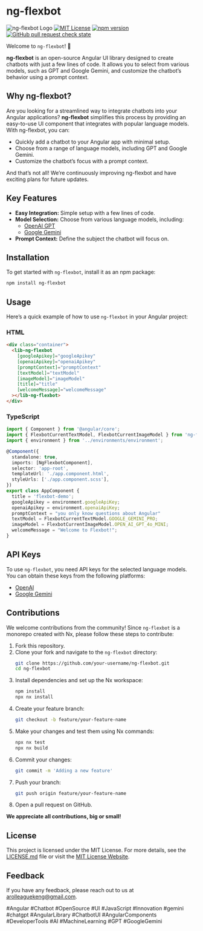 # ng-flexbot

![ng-flexbot Logo](https://github.com/arolleaguekeng/ng-flexbot/blob/master/ng-flexbot-logo.png)
[![MIT License](https://img.shields.io/badge/License-MIT-green.svg)](https://choosealicense.com/licenses/mit/)
[![npm version](https://img.shields.io/npm/v/ng-flexbot)](https://www.npmjs.com/package/ng-flexbot)
[![GitHub pull request check state](https://img.shields.io/github/status/s/pulls/arolleaguekeng/ng-flexbot/15)](https://github.com/arolleaguekeng/ng-flexbot/pulls)

Welcome to `ng-flexbot`! 🚀

**ng-flexbot** is an open-source Angular UI library designed to create chatbots with just a few lines of code. It allows you to select from various models, such as GPT and Google Gemini, and customize the chatbot’s behavior using a prompt context.

## Why ng-flexbot?

Are you looking for a streamlined way to integrate chatbots into your Angular applications? **ng-flexbot** simplifies this process by providing an easy-to-use UI component that integrates with popular language models. With ng-flexbot, you can:

- Quickly add a chatbot to your Angular app with minimal setup.
- Choose from a range of language models, including GPT and Google Gemini.
- Customize the chatbot’s focus with a prompt context.

And that’s not all! We’re continuously improving ng-flexbot and have exciting plans for future updates.

## Key Features

- **Easy Integration:** Simple setup with a few lines of code.
- **Model Selection:** Choose from various language models, including:
  - [OpenAI GPT](https://platform.openai.com/)
  - [Google Gemini](https://cloud.google.com/gemini)
- **Prompt Context:** Define the subject the chatbot will focus on.

## Installation

To get started with `ng-flexbot`, install it as an npm package:

```bash
npm install ng-flexbot
```

## Usage

Here’s a quick example of how to use `ng-flexbot` in your Angular project:

### HTML

```html
<div class="container">
  <lib-ng-flexbot
    [googleApikey]="googleApikey"
    [openaiApikey]="openaiApikey"
    [promptContext]="promptContext"
    [textModel]="textModel"
    [imageModel]="imageModel"
    [title]="title"
    [welcomeMessage]="welcomeMessage"
  ></lib-ng-flexbot>
</div>
```

### TypeScript

```typescript
import { Component } from '@angular/core';
import { FlexbotCurrentTextModel, FlexbotCurrentImageModel } from 'ng-flexbot';
import { environment } from '../environments/environment';

@Component({
  standalone: true,
  imports: [NgFlexbotComponent],
  selector: 'app-root',
  templateUrl: './app.component.html',
  styleUrls: ['./app.component.scss'],
})
export class AppComponent {
  title = 'flexbot-demo';
  googleApikey = environment.googleApiKey;
  openaiApikey = environment.openaiApiKey;
  promptContext = "you only know questions about Angular"
  textModel = FlexbotCurrentTextModel.GOOGLE_GEMINI_PRO;
  imageModel = FlexbotCurrentImageModel.OPEN_AI_GPT_4o_MINI;
  welcomeMessage = "Welcome to Flexbot!";
}
```

## API Keys

To use `ng-flexbot`, you need API keys for the selected language models. You can obtain these keys from the following platforms:

- [OpenAI](https://platform.openai.com/)
- [Google Gemini](https://cloud.google.com/gemini)


## Contributions

We welcome contributions from the community! Since `ng-flexbot` is a monorepo created with Nx, please follow these steps to contribute:

1. Fork this repository.
2. Clone your fork and navigate to the `ng-flexbot` directory:
   ```bash
   git clone https://github.com/your-username/ng-flexbot.git
   cd ng-flexbot
   ```
3. Install dependencies and set up the Nx workspace:
   ```bash
   npm install
   npx nx install
   ```
4. Create your feature branch:
   ```bash
   git checkout -b feature/your-feature-name
   ```
5. Make your changes and test them using Nx commands:
   ```bash
   npx nx test
   npx nx build
   ```
6. Commit your changes:
   ```bash
   git commit -m 'Adding a new feature'
   ```
7. Push your branch:
   ```bash
   git push origin feature/your-feature-name
   ```
8. Open a pull request on GitHub.

**We appreciate all contributions, big or small!**



## License

This project is licensed under the MIT License. For more details, see the [LICENSE.md](https://github.com/arolleaguekeng/ng-flexbot/blob/master/LICENSE.md) file or visit the [MIT License Website](https://choosealicense.com/licenses/mit/).

## Feedback

If you have any feedback, please reach out to us at [arolleaguekeng@gmail.com](mailto:arolleaguekeng@gmail.com).

#Angular #Chatbot #OpenSource #UI #JavaScript #Innovation #gemini #chatgpt #AngularLibrary #ChatbotUI
#AngularComponents
#DeveloperTools #AI
#MachineLearning
#GPT
#GoogleGemini